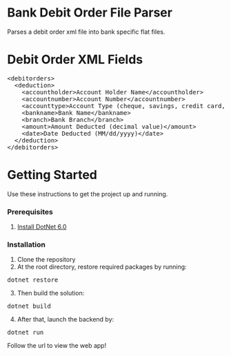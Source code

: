 # Bank Debit Order File Parser
Parses a debit order xml file into bank specific flat files.

# Debit Order XML Fields
<pre>
&lt<span class=""fw-bold"">debitorders</span>&gt
  &lt<span class=""fw-bold"">deduction</span>&gt
    &lt<span class=""fw-bold"">accountholder</span>&gtAccount Holder Name&lt<span class=""fw-bold"">/accountholder</span>&gt
	&lt<span class=""fw-bold"">accountnumber</span>&gtAccount Number&lt<span class=""fw-bold"">/accountnumber</span>&gt
	&lt<span class=""fw-bold"">accounttype</span>&gtAccount Type (cheque, savings, credit card, other)&lt<span class=""fw-bold"">/accounttype</span>&gt
	&lt<span class=""fw-bold"">bankname</span>&gtBank Name&lt<span class=""fw-bold"">/bankname</span>&gt
	&lt<span class=""fw-bold"">branch</span>&gtBank Branch&lt<span class=""fw-bold"">/branch</span>&gt
	&lt<span class=""fw-bold"">amount</span>&gtAmount Deducted (decimal value)&lt<span class=""fw-bold"">/amount</span>&gt
	&lt<span class=""fw-bold"">date</span>&gtDate Deducted (MM/dd/yyyy)&lt<span class=""fw-bold"">/date</span>&gt
  &lt<span class=""fw-bold"">/deduction</span>&gt
&lt<span class=""fw-bold"">/debitorders</span>&gt
</pre>

# Getting Started
Use these instructions to get the project up and running.

### Prerequisites
1. [Install DotNet 6.0](https://dotnet.microsoft.com/en-us/download/dotnet/6.0)

### Installation
1. Clone the repository
2. At the root directory, restore required packages by running:
<pre>
dotnet restore
</pre>
3. Then build the solution:
<pre>
dotnet build
</pre>
4. After that, launch the backend by:
<pre>
dotnet run
</pre>

Follow the url to view the web app!

